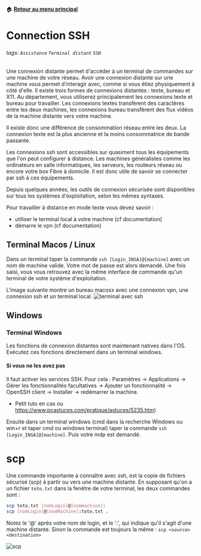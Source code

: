 :house: [**Retour au menu principal**](/TChelp)

# Connection SSH

###### tags: `Assistance` `Terminal distant` `SSH`

Une connexion distante permet d'accéder à un terminal de commandes sur une machine de votre réseau. Avoir une connexion distante sur une machine vous permet d'interagir avec, comme si vous étiez physiquement à côté d'elle.
Il existe trois formes de connexions distantes : texte, bureau et X11. Au département, vous utiliserez principalement les connexions texte et bureau pour travailler. Les connexions textes transfèrent des caractères entre les deux machines, les connexions bureau transfèrent des flux vidéos de la machine distante vers votre machine.

Il existe donc une différence de consommation réseau entre les deux. La connexion texte est la plus ancienne et la moins consommatrice de bande passante.

Les connexions ssh sont accessibles sur quasiment tous les équipements que l'on peut configurer à distance. Les machines généralistes comme les ordinateurs en salle informatiques, les serveurs, les routeurs réseau ou encore votre box Fibre à domicile. Il est donc utile de savoir se connecter par ssh à ces équipements.

Depuis quelques années, les outils de connexion sécurisée sont disponibles sur tous les systèmes d'exploitation, selon les mêmes syntaxes.

Pour travailler à distance en mode texte vous devez savoir :

- utiliser le terminal local à votre machine (cf documentation)
- démarre le vpn (cf documentation)

## Terminal Macos / Linux

Dans un terminal taper la commande ``ssh [Login_INSA]@[machine]`` avec un nom de machine valide. Votre mot de passe est alors demandé. Une fois saisi, vous vous retrouvez avec la même interface de commande qu'un terminal de votre système d'exploitation.

L'image suivante montre un bureau macosx avec une connexion vpn, une connexion ssh et un terminal local.
![terminal avec ssh](https://i.imgur.com/USgO52S.png)

## Windows

### Terminal Windows

Les fonctions de connexion distantes sont maintenant natives dans l'OS.
Exécutez ces fonctions directement dans un terminal windows.

#### Si vous ne les avez pas

Il faut activer les services SSH. Pour cela : Paramètres -> Applications -> Gérer les fonctionnalités facultatives -> Ajouter un fonctionnalité -> OpenSSH client -> Installer -> redémarrer la machine.

- Petit tuto en cas ou <https://www.pcastuces.com/pratique/astuces/5235.htm>)

Ensuite dans un terminal windows (cmd dans la recherche Windows ou win+r et taper cmd ou windows terminal) taper la commande ``ssh [Login_INSA]@[machine]``. Puis votre mdp est demandé.

# scp

Une commande importante à connaître avec ssh, est la copie de fichiers sécurisé (scp) à partir ou vers une machine distante. En supposant qu'on a un fichier `toto.txt` dans la fenêtre de votre terminal, les deux commandes sont :

```bash
scp toto.txt [nomLogin]@[nommachine]:
scp [nomLogin]@[nomMachine]:toto.txt .
```

Notez le '@' après votre nom de login, et le ':', qui indique qu'il s'agit d'une machine distante. Sinon la commande est toujours la même : `scp <source> <destination>`

![scp](https://i.imgur.com/sbssnDV.png)
